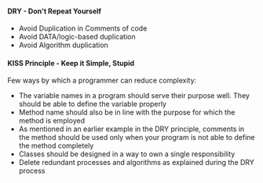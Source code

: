 #### DRY - Don't Repeat Yourself 
+ Avoid Duplication in Comments of code
+ Avoid DATA/logic-based duplication
+ Avoid Algorithm duplication

#### KISS Principle - Keep it Simple, Stupid 

Few ways by which a programmer can reduce complexity:
+ The variable names in a program should serve their purpose well. They should be able to define the variable properly
+ Method name should also be in line with the purpose for which the method is employed
+ As mentioned in an earlier example in the DRY principle, comments in the method should be used only when your program is not able to define the method completely
+ Classes should be designed in a way to own a single responsibility
+ Delete redundant processes and algorithms as explained during the DRY process
